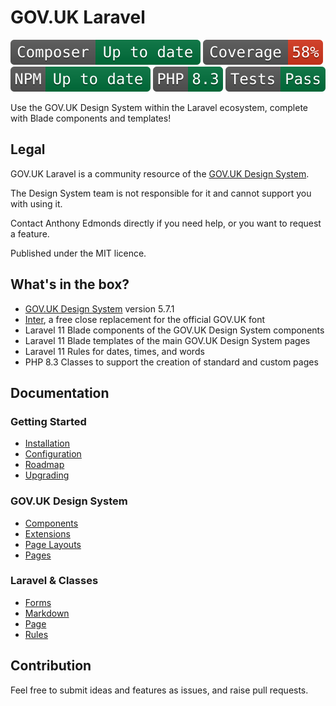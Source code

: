# GOV.UK Laravel

![Composer status](.github/composer.svg)
![Coverage status](.github/coverage.svg)
![NPM status](.github/npm.svg)
![PHP version](.github/php.svg)
![Tests status](.github/tests.svg)

Use the GOV.UK Design System within the Laravel ecosystem, complete with Blade components and templates!

## Legal
GOV.UK Laravel is a community resource of the [GOV.UK Design System](https://design-system.service.gov.uk).

The Design System team is not responsible for it and cannot support you with using it.

Contact Anthony Edmonds directly if you need help, or you want to request a feature.

Published under the MIT licence.

## What's in the box?

* [GOV.UK Design System](https://design-system.service.gov.uk) version 5.7.1
* [Inter](https://fonts.google.com/specimen/Inter), a free close replacement for the official GOV.UK font
* Laravel 11 Blade components of the GOV.UK Design System components
* Laravel 11 Blade templates of the main GOV.UK Design System pages
* Laravel 11 Rules for dates, times, and words
* PHP 8.3 Classes to support the creation of standard and custom pages

## Documentation

### Getting Started
* [Installation](docs/install.md)
* [Configuration](docs/configuration.md)
* [Roadmap](docs/roadmap.md)
* [Upgrading](docs/upgrade.md)

### GOV.UK Design System
* [Components](docs/components.md)
* [Extensions](docs/extensions.md)
* [Page Layouts](docs/layout.md)
* [Pages](docs/pages.md)

### Laravel & Classes
* [Forms](docs/forms.md)
* [Markdown](docs/markdown.md)
* [Page](docs/classes/page.md)
* [Rules](docs/rules.md)

## Contribution

Feel free to submit ideas and features as issues, and raise pull requests.
